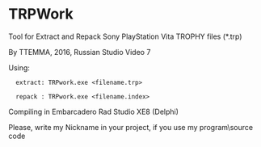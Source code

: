 # TRPWork
Tool for Extract and Repack Sony PlayStation Vita TROPHY files (*.trp)

By TTEMMA, 2016, Russian Studio Video 7

Using:

      extract: TRPwork.exe <filename.trp>

      repack : TRPwork.exe <filename.index>
      
Compiling in Embarcadero Rad Studio XE8 (Delphi)

Please, write my Nickname in your project, if you use my program\source code
